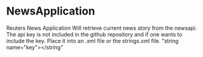 # NewsApplication
Reuters News Application
Will retrieve current news story from the newsapi. The api key is not included in the github repository and if one wants to include the key.
Place it into an .xml file or the strings.xml file.
"string name="key"></string"
